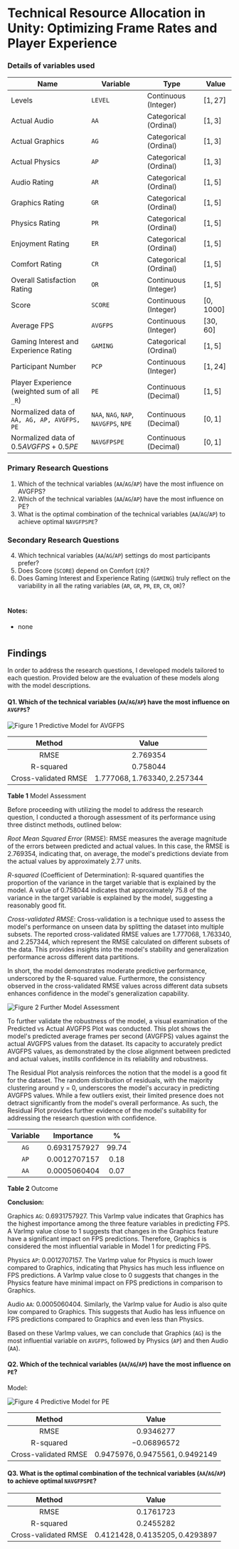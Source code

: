 # Technical Resource Allocation in Unity: Optimizing Frame Rates and Player Experience

### Details of variables used
Name | Variable | Type | Value
---  | ---      | ---  | ---
Levels | `LEVEL` | Continuous (Integer) | $[1,27]$
Actual Audio | `AA` | Categorical (Ordinal) | $[1,3]$
Actual Graphics | `AG` | Categorical (Ordinal) | $[1,3]$
Actual Physics | `AP` | Categorical (Ordinal) | $[1,3]$
Audio Rating | `AR` | Categorical (Ordinal) | $[1,5]$
Graphics Rating | `GR` | Categorical (Ordinal) | $[1,5]$
Physics Rating | `PR` | Categorical (Ordinal) | $[1,5]$
Enjoyment Rating | `ER` | Categorical (Ordinal) | $[1,5]$
Comfort Rating | `CR` | Categorical (Ordinal) | $[1,5]$
Overall Satisfaction Rating | `OR` | Continuous (Integer) | $[1,5]$
Score | `SCORE` | Continuous (Integer) | $[0,1000]$
Average FPS| `AVGFPS` | Continuous (Integer) | $[30,60]$
Gaming Interest and Experience Rating | `GAMING` | Categorical (Ordinal) | $[1,5]$
Participant Number | `PCP` | Continuous (Integer) | $[1,24]$
Player Experience (weighted sum of all `_R`) | `PE` | Continuous (Decimal) | $[1,5]$
Normalized data of `AA, AG, AP, AVGFPS, PE` | `NAA`, `NAG`, `NAP`, `NAVGFPS`, `NPE` | Continuous (Decimal) | $[0,1]$
Normalized data of $0.5AVGFPS+0.5PE$ | `NAVGFPSPE` | Continuous (Decimal) | $[0,1]$

### Primary Research Questions
1. Which of the technical variables (`AA`/`AG`/`AP`) have the most influence on AVGFPS?
2. Which of the technical variables (`AA`/`AG`/`AP`) have the most influence on PE?
3. What is the optimal combination of the technical variables (`AA`/`AG`/`AP`) to achieve optimal `NAVGFPSPE`?

### Secondary Research Questions
4. Which technical variables (`AA`/`AG`/`AP`) settings do most participants prefer?
5. Does Score (`SCORE`) depend on Comfort (`CR`)?
6. Does Gaming Interest and Experience Rating (`GAMING`) truly reflect on the variability in all the rating variables (`AR`, `GR`, `PR`, `ER`, `CR`, `OR`)?  


#
#### Notes:
- none

#
## **Findings**

In order to address the research questions, I developed models tailored to each question. 
Provided below are the evaluation of these models along with the model descriptions.

#### **Q1. Which of the technical variables (`AA`/`AG`/`AP`) have the most influence on `AVGFPS`?**

![**Figure 1** Predictive Model for `AVGFPS`](dectree11.png)

| Method | Value |
| :---: | :---: |
| RMSE | $2.769354$ |
| R-squared | $0.758044$ |
| Cross-validated RMSE | $1.777068, 1.763340, 2.257344$ |

**Table 1** Model Assessment

Before proceeding with utilizing the model to address the research question, I conducted a thorough assessment of its performance using three distinct methods, outlined below:

*Root Mean Squared Error* (RMSE): RMSE measures the average magnitude of the errors between predicted and actual values. In this case, the RMSE is $2.769354$, indicating that, on average, the model's predictions deviate from the actual values by approximately $2.77$ units.

*R-squared* (Coefficient of Determination): R-squared quantifies the proportion of the variance in the target variable that is explained by the model. A value of $0.758044$ indicates that approximately $75.8%$ of the variance in the target variable is explained by the model, suggesting a reasonably good fit.

*Cross-validated RMSE*: Cross-validation is a technique used to assess the model's performance on unseen data by splitting the dataset into multiple subsets. The reported cross-validated RMSE values are $1.777068$, $1.763340$, and $2.257344$, which represent the RMSE calculated on different subsets of the data. This provides insights into the model's stability and generalization performance across different data partitions.

In short, the model demonstrates moderate predictive performance, underscored by the R-squared value. Furthermore, the consistency observed in the cross-validated RMSE values across different data subsets enhances confidence in the model's generalization capability.

![**Figure 2** Further Model Assessment](dectree12.png)

To further validate the robustness of the model, a visual examination of the Predicted vs Actual AVGFPS Plot was conducted. This plot shows the model's predicted average frames per second (AVGFPS) values against the actual AVGFPS values from the dataset. Its capacity to accurately predict AVGFPS values, as demonstrated by the close alignment between predicted and actual values, instills confidence in its reliability and robustness.

The Residual Plot analysis reinforces the notion that the model is a good fit for the dataset. The random distribution of residuals, with the majority clustering around y = 0, underscores the model's accuracy in predicting AVGFPS values. While a few outliers exist, their limited presence does not detract significantly from the model's overall performance. As such, the Residual Plot provides further evidence of the model's suitability for addressing the research question with confidence.


| Variable | Importance | % |
| :---: | :---: | :---: |
| `AG` | $0.6931757927$ | $99.74$ |
| `AP` | $0.0012707157$ | $0.18$ |
| `AA` | $0.0005060404$ | $0.07$ |

**Table 2** Outcome

**Conclusion:** 

Graphics `AG`: $0.6931757927$. This VarImp value indicates that Graphics has the highest importance among the three feature variables in predicting FPS. A VarImp value close to 1 suggests that changes in the Graphics feature have a significant impact on FPS predictions. Therefore, Graphics is considered the most influential variable in Model 1 for predicting FPS.

Physics `AP`: $0.0012707157$. The VarImp value for Physics is much lower compared to Graphics, indicating that Physics has much less influence on FPS predictions. A VarImp value close to 0 suggests that changes in the Physics feature have minimal impact on FPS predictions in comparison to Graphics.

Audio `AA`: $0.0005060404$. Similarly, the VarImp value for Audio is also quite low compared to Graphics. This suggests that Audio has less influence on FPS predictions compared to Graphics and even less than Physics. 

Based on these VarImp values, we can conclude that Graphics (`AG`) is the most influential variable on `AVGFPS`, followed by Physics (`AP`) and then Audio (`AA`).

#### **Q2. Which of the technical variables (`AA`/`AG`/`AP`) have the most influence on `PE`?**

Model: 

![**Figure 4** Predictive Model for `PE`](dectree21.png)

| Method | Value |
| :---: | :---: |
| RMSE | $0.9346277$ |
| R-squared | $-0.06896572$ | 
| Cross-validated RMSE | $0.9475976, 0.9475561, 0.9492149$ |


#### **Q3. What is the optimal combination of the technical variables (`AA`/`AG`/`AP`) to achieve optimal `NAVGFPSPE`?**


|Method | Value |
| :---: | :---: |
|RMSE | $0.1761723$ |
|R-squared | $0.2455282$ |
|Cross-validated RMSE | $0.4121428, 0.4135205, 0.4293897$ |
